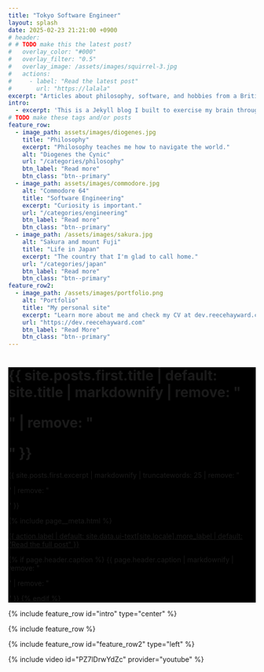 ```yaml
---
title: "Tokyo Software Engineer"
layout: splash
date: 2025-02-23 21:21:00 +0900
# header:
# # TODO make this the latest post?
#   overlay_color: "#000"
#   overlay_filter: "0.5"
#   overlay_image: /assets/images/squirrel-3.jpg
#   actions:
#     - label: "Read the latest post"
#       url: "https://lalala"
excerpt: "Articles about philosophy, software, and hobbies from a British engineer in Tokyo."
intro: 
  - excerpt: 'This is a Jekyll blog I built to exercise my brain through writing. I like to discuss philosophy, programming, self-improvement, and life in Japan.'
# TODO make these tags and/or posts
feature_row:
  - image_path: assets/images/diogenes.jpg
    title: "Philosophy"
    excerpt: "Philosophy teaches me how to navigate the world."
    alt: "Diogenes the Cynic"
    url: "/categories/philosophy"
    btn_label: "Read more"
    btn_class: "btn--primary"
  - image_path: assets/images/commodore.jpg
    alt: "Commodore 64"
    title: "Software Engineering"
    excerpt: "Curiosity is important."
    url: "/categories/engineering"
    btn_label: "Read more"
    btn_class: "btn--primary"
  - image_path: /assets/images/sakura.jpg
    alt: "Sakura and mount Fuji"
    title: "Life in Japan"
    excerpt: "The country that I'm glad to call home."
    url: "/categories/japan"
    btn_label: "Read more"
    btn_class: "btn--primary"
feature_row2:
  - image_path: /assets/images/portfolio.png
    alt: "Portfolio"
    title: "My personal site"
    excerpt: "Learn more about me and check my CV at dev.reecehayward.com"
    url: "https://dev.reecehayward.com"
    btn_label: "Read More"
    btn_class: "btn--primary"
---
```

<div class="page__hero--overlay"
  style="background-color: #000;background-image: linear-gradient(rgba(0, 0, 0, 0.5), rgba(0, 0, 0, 0.5)), url('{{ site.posts.first.header.overlay_image }}');"
>
    <div class="wrapper">
      <h1 id="page-title" class="page__title" itemprop="headline">
        {{ site.posts.first.title | default: site.title | markdownify | remove: "<p>" | remove: "</p>" }}
      </h1>
        <p class="page__lead">{{ site.posts.first.excerpt | markdownify | truncatewords: 25 | remove: "<p>" | remove: "</p>" }}</p>
      {% include page__meta.html %}
        <p>
          <a href="{{ site.posts.first.url | relative_url }}" class="btn btn--light-outline btn--large">{{ action.label | default: site.data.ui-text[site.locale].more_label | default: "Read the full post" }}</a>
        </p>
    </div>
  {% if page.header.caption %}
    <span class="page__hero-caption">{{ page.header.caption | markdownify | remove: "<p>" | remove: "</p>" }}</span>
  {% endif %}
</div>


{% include feature_row id="intro" type="center" %}

{% include feature_row %}

{% include feature_row id="feature_row2" type="left" %}

{% include video id="PZ7lDrwYdZc" provider="youtube" %}